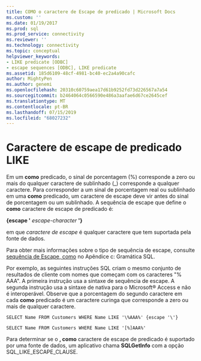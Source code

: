```yaml
---
title: COMO o caractere de Escape de predicado | Microsoft Docs
ms.custom: ''
ms.date: 01/19/2017
ms.prod: sql
ms.prod_service: connectivity
ms.reviewer: ''
ms.technology: connectivity
ms.topic: conceptual
helpviewer_keywords:
- LIKE predicate [ODBC]
- escape sequences [ODBC], LIKE predicate
ms.assetid: 185d6109-48cf-4981-bc40-ec2a4a90cafc
author: MightyPen
ms.author: genemi
ms.openlocfilehash: 20310c60759aea17d61b9252fd73d226567a7a54
ms.sourcegitcommit: b2464064c0566590e486a3aafae6d67ce2645cef
ms.translationtype: MT
ms.contentlocale: pt-BR
ms.lasthandoff: 07/15/2019
ms.locfileid: "68027232"
---
```

# <a name="like-predicate-escape-character"></a>Caractere de escape de predicado LIKE
Em um **como** predicado, o sinal de porcentagem (%) corresponde a zero ou mais do qualquer caractere de sublinhado (_) corresponde a qualquer caractere. Para corresponder a um sinal de porcentagem real ou sublinhado em uma **como** predicado, um caractere de escape deve vir antes do sinal de porcentagem ou um sublinhado. A sequência de escape que define o **como** caractere de escape de predicado é:  
  
 **{escape '** *escape-character* **'}**  
  
 em que *caractere de escape* é qualquer caractere que tem suportada pela fonte de dados.  
  
 Para obter mais informações sobre o tipo de sequência de escape, consulte [sequência de Escape, como](../../../odbc/reference/appendixes/like-escape-sequence.md) no Apêndice c: Gramática SQL.  
  
 Por exemplo, as seguintes instruções SQL criam o mesmo conjunto de resultados de cliente com nomes que começam com os caracteres "% AAA". A primeira instrução usa a sintaxe de sequência de escape. A segunda instrução usa a sintaxe de nativa para o Microsoft® Access e não é interoperável. Observe que a porcentagem do segundo caractere em cada **como** predicado é um caractere curinga que corresponde a zero ou mais de qualquer caractere.  
  
```  
SELECT Name FROM Customers WHERE Name LIKE '\%AAA%' {escape '\'}  
  
SELECT Name FROM Customers WHERE Name LIKE '[%]AAA%'  
```  
  
 Para determinar se o **, como** caractere de escape de predicado é suportado por uma fonte de dados, um aplicativo chama **SQLGetInfo** com a opção SQL_LIKE_ESCAPE_CLAUSE.
